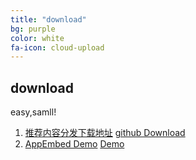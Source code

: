 ```yaml
---
title: "download"
bg: purple
color: white
fa-icon: cloud-upload
---
```


## download 

easy,samll!

1. [推荐内容分发下载地址](https://cdn.jsdelivr.net/gh/appemit/appemit/dist/AppEmit.zip)
   [github Download](https://raw.githubusercontent.com/appemit/appemit/master/dist/AppEmit.zip)
2. [AppEmbed Demo](http://www.appemit.com/demo/AppEmbed.html)   [Demo](http://www.appemit.com/demo/index.html)
 